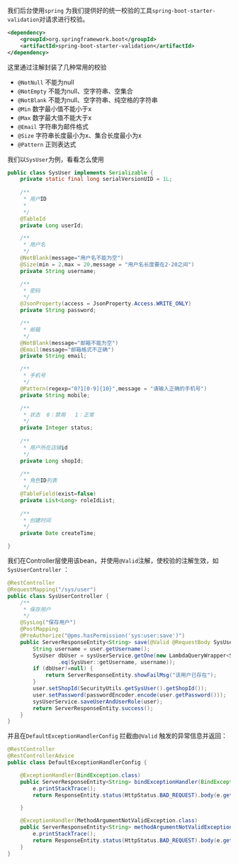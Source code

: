 我们后台使用`spring` 为我们提供好的统一校验的工具`spring-boot-starter-validation`对请求进行校验。

```xml
<dependency>
    <groupId>org.springframework.boot</groupId>
    <artifactId>spring-boot-starter-validation</artifactId>
</dependency>
```

这里通过注解封装了几种常用的校验

- `@NotNull` 不能为null
- `@NotEmpty` 不能为null、空字符串、空集合
- `@NotBlank` 不能为null、空字符串、纯空格的字符串
- `@Min` 数字最小值不能小于x
- `@Max` 数字最大值不能大于x
- `@Email` 字符串为邮件格式
- `@Size` 字符串长度最小为x、集合长度最小为x
- `@Pattern` 正则表达式



我们以`SysUser`为例，看看怎么使用

```java
public class SysUser implements Serializable {
	private static final long serialVersionUID = 1L;
	
	/**
	 * 用户ID
	 *
	 */
	@TableId
	private Long userId;

	/**
	 * 用户名
	 */
	@NotBlank(message="用户名不能为空")
	@Size(min = 2,max = 20,message = "用户名长度要在2-20之间")
	private String username;

	/**
	 * 密码
	 */
	@JsonProperty(access = JsonProperty.Access.WRITE_ONLY)
	private String password;

	/**
	 * 邮箱
	 */
	@NotBlank(message="邮箱不能为空")
	@Email(message="邮箱格式不正确")
	private String email;

	/**
	 * 手机号
	 */
	@Pattern(regexp="0?1[0-9]{10}",message = "请输入正确的手机号")
	private String mobile;

	/**
	 * 状态  0：禁用   1：正常
	 */
	private Integer status;
	
	/**
	 * 用户所在店铺id
	 */
	private Long shopId;
	
	/**
	 * 角色ID列表
	 */
	@TableField(exist=false)
	private List<Long> roleIdList;
	
	/**
	 * 创建时间
	 */
	private Date createTime;

}
```



我们在Controller层使用该bean，并使用`@Valid`注解，使校验的注解生效，如`SysUserController` ：

```java
@RestController
@RequestMapping("/sys/user")
public class SysUserController {
	/**
	 * 保存用户
	 */
	@SysLog("保存用户")
	@PostMapping
	@PreAuthorize("@pms.hasPermission('sys:user:save')")
	public ServerResponseEntity<String> save(@Valid @RequestBody SysUser user){
		String username = user.getUsername();
		SysUser dbUser = sysUserService.getOne(new LambdaQueryWrapper<SysUser>()
				.eq(SysUser::getUsername, username));
		if (dbUser!=null) {
			return ServerResponseEntity.showFailMsg("该用户已存在");
		}
		user.setShopId(SecurityUtils.getSysUser().getShopId());
		user.setPassword(passwordEncoder.encode(user.getPassword()));
		sysUserService.saveUserAndUserRole(user);
		return ServerResponseEntity.success();
	}
}
```



并且在`DefaultExceptionHandlerConfig` 拦截由`@Valid` 触发的异常信息并返回：

```java
@RestController
@RestControllerAdvice
public class DefaultExceptionHandlerConfig {

    @ExceptionHandler(BindException.class)
    public ServerResponseEntity<String> bindExceptionHandler(BindException e){
        e.printStackTrace();
        return ResponseEntity.status(HttpStatus.BAD_REQUEST).body(e.getBindingResult().getFieldErrors().get(0).getDefaultMessage());

    }

    @ExceptionHandler(MethodArgumentNotValidException.class)
    public ServerResponseEntity<String> methodArgumentNotValidExceptionHandler(MethodArgumentNotValidException e){
        e.printStackTrace();
        return ResponseEntity.status(HttpStatus.BAD_REQUEST).body(e.getBindingResult().getFieldErrors().get(0).getDefaultMessage());
    }
}
```

